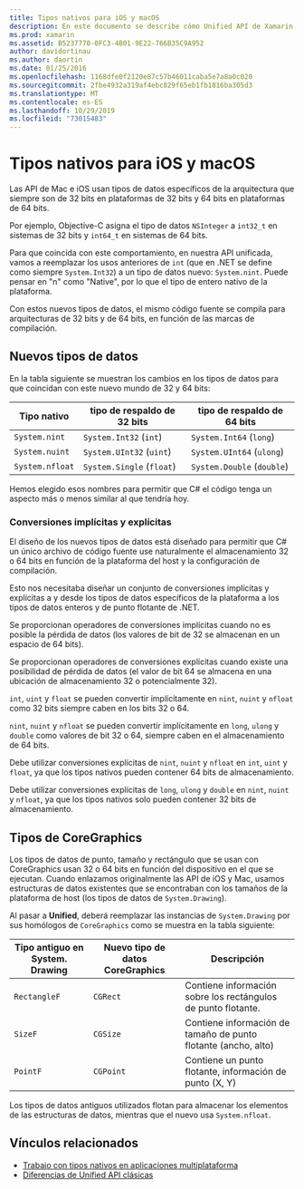 ```yaml
---
title: Tipos nativos para iOS y macOS
description: En este documento se describe cómo Unified API de Xamarin asigna tipos .NET a tipos nativos de 32 bits y 64 bits, según sea necesario en función de la arquitectura de destino de la compilación.
ms.prod: xamarin
ms.assetid: B5237770-0FC3-4B01-9E22-766B35C9A952
author: davidortinau
ms.author: daortin
ms.date: 01/25/2016
ms.openlocfilehash: 1168dfe0f2120e87c57b46011caba5e7a8a0c020
ms.sourcegitcommit: 2fbe4932a319af4ebc829f65eb1fb1816ba305d3
ms.translationtype: MT
ms.contentlocale: es-ES
ms.lasthandoff: 10/29/2019
ms.locfileid: "73015483"
---
```

# <a name="native-types-for-ios-and-macos"></a>Tipos nativos para iOS y macOS

Las API de Mac e iOS usan tipos de datos específicos de la arquitectura que siempre son de 32 bits en plataformas de 32 bits y 64 bits en plataformas de 64 bits.

Por ejemplo, Objective-C asigna el tipo de datos `NSInteger` a `int32_t` en sistemas de 32 bits y `int64_t` en sistemas de 64 bits.

Para que coincida con este comportamiento, en nuestra API unificada, vamos a reemplazar los usos anteriores de `int` (que en .NET se define como siempre `System.Int32`) a un tipo de datos nuevo: `System.nint`. Puede pensar en "n" como "Native", por lo que el tipo de entero nativo de la plataforma.

Con estos nuevos tipos de datos, el mismo código fuente se compila para arquitecturas de 32 bits y de 64 bits, en función de las marcas de compilación.

## <a name="new-data-types"></a>Nuevos tipos de datos

En la tabla siguiente se muestran los cambios en los tipos de datos para que coincidan con este nuevo mundo de 32 y 64 bits:

|Tipo nativo|tipo de respaldo de 32 bits|tipo de respaldo de 64 bits|
|--- |--- |--- |
|`System.nint`|`System.Int32` (`int`)|`System.Int64` (`long`)|
|`System.nuint`|`System.UInt32` (`uint`)|`System.UInt64` (`ulong`)|
|`System.nfloat`|`System.Single` (`float`)|`System.Double` (`double`)|

Hemos elegido esos nombres para permitir que C# el código tenga un aspecto más o menos similar al que tendría hoy.

### <a name="implicit-and-explicit-conversions"></a>Conversiones implícitas y explícitas

El diseño de los nuevos tipos de datos está diseñado para permitir que C# un único archivo de código fuente use naturalmente el almacenamiento 32 o 64 bits en función de la plataforma del host y la configuración de compilación.

Esto nos necesitaba diseñar un conjunto de conversiones implícitas y explícitas a y desde los tipos de datos específicos de la plataforma a los tipos de datos enteros y de punto flotante de .NET.

Se proporcionan operadores de conversiones implícitas cuando no es posible la pérdida de datos (los valores de bit de 32 se almacenan en un espacio de 64 bits).

Se proporcionan operadores de conversiones explícitas cuando existe una posibilidad de pérdida de datos (el valor de bit 64 se almacena en una ubicación de almacenamiento 32 o potencialmente 32).

`int`, `uint` y `float` se pueden convertir implícitamente en `nint`, `nuint` y `nfloat` como 32 bits siempre caben en los bits 32 o 64.

`nint`, `nuint` y `nfloat` se pueden convertir implícitamente en `long`, `ulong` y `double` como valores de bit 32 o 64, siempre caben en el almacenamiento de 64 bits.

Debe utilizar conversiones explícitas de `nint`, `nuint` y `nfloat` en `int`, `uint` y `float`, ya que los tipos nativos pueden contener 64 bits de almacenamiento.

Debe utilizar conversiones explícitas de `long`, `ulong` y `double` en `nint`, `nuint` y `nfloat`, ya que los tipos nativos solo pueden contener 32 bits de almacenamiento.

## <a name="coregraphics-types"></a>Tipos de CoreGraphics

Los tipos de datos de punto, tamaño y rectángulo que se usan con CoreGraphics usan 32 o 64 bits en función del dispositivo en el que se ejecutan.  Cuando enlazamos originalmente las API de iOS y Mac, usamos estructuras de datos existentes que se encontraban con los tamaños de la plataforma de host (los tipos de datos de `System.Drawing`).

Al pasar a **Unified**, deberá reemplazar las instancias de `System.Drawing` por sus homólogos de `CoreGraphics` como se muestra en la tabla siguiente:

|Tipo antiguo en System. Drawing|Nuevo tipo de datos CoreGraphics|Descripción|
|--- |--- |--- |
|`RectangleF`|`CGRect`|Contiene información sobre los rectángulos de punto flotante.|
|`SizeF`|`CGSize`|Contiene información de tamaño de punto flotante (ancho, alto)|
|`PointF`|`CGPoint`|Contiene un punto flotante, información de punto (X, Y)|

Los tipos de datos antiguos utilizados flotan para almacenar los elementos de las estructuras de datos, mientras que el nuevo usa `System.nfloat`.

## <a name="related-links"></a>Vínculos relacionados

- [Trabajo con tipos nativos en aplicaciones multiplataforma](~/cross-platform/macios/native-types-cross-platform.md)
- [Diferencias de Unified API clásicas](https://github.com/xamarin/release-notes-archive/blob/master/release-notes/ios/api_changes/classic-vs-unified-8.6.0/index.md)
